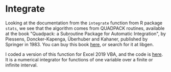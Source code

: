 # Integrate

Looking at the documentation from the `integrate` function from  R package `stats`, we see that the algorithm comes from QUADPACK routines, available at the book "Quadpack: a Subroutine Package for Automatic Integration", by Piessens, Doncker-Kapenga, Überhuber and Kahaner, published by Springer in 1983. You can buy this book [here](https://www.springer.com/la/book/9783540125532), or search for it at libgen.

I coded a version of this function for Excel 2019 VBA, and the code is [here](). It is a numerical integrator for functions of one variable over a finite or infinite interval.
